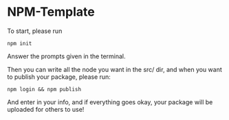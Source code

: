 # NPM-Template


To start, please run 

```
npm init
```
Answer the prompts given in the terminal.

Then you can write all the node you want in the src/ dir, and when you want to publish your package, please run:

```
npm login && npm publish
```

And enter in your info, and if everything goes okay, your package will be uploaded for others to use!
